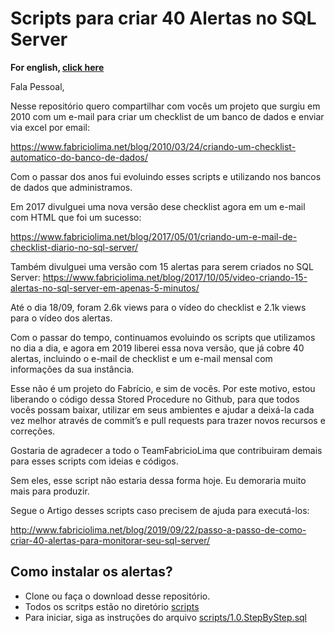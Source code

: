 # Scripts para criar 40 Alertas no SQL Server

**For english, [click here](README.en.md)**

Fala Pessoal,

Nesse repositório quero compartilhar com vocês um projeto que surgiu em 2010 com um e-mail para criar um checklist de um banco de dados 
e enviar via excel por email:

https://www.fabriciolima.net/blog/2010/03/24/criando-um-checklist-automatico-do-banco-de-dados/

Com o passar dos anos fui evoluindo esses scripts e utilizando nos bancos de dados que administramos.

Em 2017 divulguei uma nova versão dese checklist agora em um e-mail com HTML que foi um sucesso:

https://www.fabriciolima.net/blog/2017/05/01/criando-um-e-mail-de-checklist-diario-no-sql-server/

Também divulguei uma versão com 15 alertas para serem criados no SQL Server:
https://www.fabriciolima.net/blog/2017/10/05/video-criando-15-alertas-no-sql-server-em-apenas-5-minutos/

Até o dia 18/09, foram 2.6k views para o vídeo do checklist e 2.1k views para o vídeo dos alertas.

Com o passar do tempo, continuamos evoluindo os scripts que utilizamos no dia a dia, e agora em 2019 liberei essa nova versão, que já cobre 40 alertas, incluindo o e-mail de checklist e um e-mail mensal com informações da sua instância.


Esse não é um projeto do Fabrício, e sim de vocês. Por este motivo, estou liberando o código dessa Stored Procedure no Github, para que todos vocês possam baixar, utilizar em seus ambientes e ajudar a deixá-la cada vez melhor através de commit’s e pull requests para trazer novos recursos e correções.

Gostaria de agradecer a todo o TeamFabricioLima que contribuiram demais para esses scripts com ideias e códigos. 

Sem eles, esse script não estaria dessa forma hoje. Eu demoraria muito mais para produzir.

Segue o Artigo desses scripts caso precisem de ajuda para executá-los: 

http://www.fabriciolima.net/blog/2019/09/22/passo-a-passo-de-como-criar-40-alertas-para-monitorar-seu-sql-server/

 
## Como instalar os alertas?
 
* Clone ou faça o download desse repositório.
* Todos os scritps estão no diretório [scripts](scripts/)
* Para iniciar, siga as instruções do arquivo [scripts/1.0.StepByStep.sql](scripts/1.0.StepByStep.sql)
 

